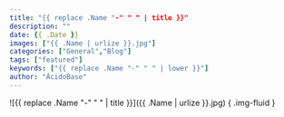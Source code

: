 ```yaml
---
title: "{{ replace .Name "-" " " | title }}"
description: ""
date: {{ .Date }}
images: ["{{ .Name | urlize }}.jpg"]
categories: ["General","Blog"]
tags: ["featured"]
keywords: ["{{ replace .Name "-" " " | lower }}"]
author: "ÁcidoBase"
---
```


![{{ replace .Name "-" " " | title }}]({{ .Name | urlize }}.jpg)
{ .img-fluid }
